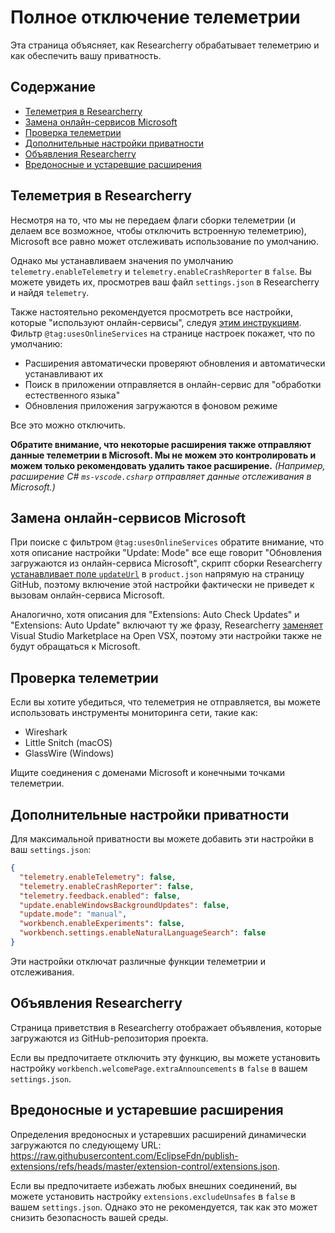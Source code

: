 <!-- order: 10 -->

# Полное отключение телеметрии

Эта страница объясняет, как Researcherry обрабатывает телеметрию и как обеспечить вашу приватность.

## Содержание

- [Телеметрия в Researcherry](#telemetry)
- [Замена онлайн-сервисов Microsoft](#replacements)
- [Проверка телеметрии](#checking)
- [Дополнительные настройки приватности](#additional-settings)
- [Объявления Researcherry](#announcements)
- [Вредоносные и устаревшие расширения](#malicious-extensions)

## <a id="telemetry"></a>Телеметрия в Researcherry

Несмотря на то, что мы не передаем флаги сборки телеметрии (и делаем все возможное, чтобы отключить встроенную телеметрию), Microsoft все равно может отслеживать использование по умолчанию.

Однако мы устанавливаем значения по умолчанию `telemetry.enableTelemetry` и `telemetry.enableCrashReporter` в `false`. Вы можете увидеть их, просмотрев ваш файл `settings.json` в Researcherry и найдя `telemetry`.

Также настоятельно рекомендуется просмотреть все настройки, которые "используют онлайн-сервисы", следуя [этим инструкциям](https://code.visualstudio.com/docs/getstarted/telemetry#_managing-online-services). Фильтр `@tag:usesOnlineServices` на странице настроек покажет, что по умолчанию:

- Расширения автоматически проверяют обновления и автоматически устанавливают их
- Поиск в приложении отправляется в онлайн-сервис для "обработки естественного языка"
- Обновления приложения загружаются в фоновом режиме

Все это можно отключить.

__Обратите внимание, что некоторые расширения также отправляют данные телеметрии в Microsoft. Мы не можем это контролировать и можем только рекомендовать удалить такое расширение.__ _(Например, расширение C# `ms-vscode.csharp` отправляет данные отслеживания в Microsoft.)_

## <a id="replacements"></a>Замена онлайн-сервисов Microsoft

При поиске с фильтром `@tag:usesOnlineServices` обратите внимание, что хотя описание настройки "Update: Mode" все еще говорит "Обновления загружаются из онлайн-сервиса Microsoft", скрипт сборки Researcherry [устанавливает поле `updateUrl`](https://github.com/KonstantinRogozhkin/researcherry/blob/master/prepare_vscode.sh#L135) в `product.json` напрямую на страницу GitHub, поэтому включение этой настройки фактически не приведет к вызовам онлайн-сервиса Microsoft.

Аналогично, хотя описания для "Extensions: Auto Check Updates" и "Extensions: Auto Update" включают ту же фразу, Researcherry [заменяет](https://github.com/KonstantinRogozhkin/researcherry/blob/master/prepare_vscode.sh#L121) Visual Studio Marketplace на Open VSX, поэтому эти настройки также не будут обращаться к Microsoft.

## <a id="checking"></a>Проверка телеметрии

Если вы хотите убедиться, что телеметрия не отправляется, вы можете использовать инструменты мониторинга сети, такие как:

- Wireshark
- Little Snitch (macOS)
- GlassWire (Windows)

Ищите соединения с доменами Microsoft и конечными точками телеметрии.

## <a id="additional-settings"></a>Дополнительные настройки приватности

Для максимальной приватности вы можете добавить эти настройки в ваш `settings.json`:

```json
{
  "telemetry.enableTelemetry": false,
  "telemetry.enableCrashReporter": false,
  "telemetry.feedback.enabled": false,
  "update.enableWindowsBackgroundUpdates": false,
  "update.mode": "manual",
  "workbench.enableExperiments": false,
  "workbench.settings.enableNaturalLanguageSearch": false
}
```

Эти настройки отключат различные функции телеметрии и отслеживания.

## <a id="announcements"></a>Объявления Researcherry

Страница приветствия в Researcherry отображает объявления, которые загружаются из GitHub-репозитория проекта.

Если вы предпочитаете отключить эту функцию, вы можете установить настройку `workbench.welcomePage.extraAnnouncements` в `false` в вашем `settings.json`.

## <a id="malicious-extensions"></a>Вредоносные и устаревшие расширения

Определения вредоносных и устаревших расширений динамически загружаются по следующему URL:
https://raw.githubusercontent.com/EclipseFdn/publish-extensions/refs/heads/master/extension-control/extensions.json.

Если вы предпочитаете избежать любых внешних соединений, вы можете установить настройку `extensions.excludeUnsafes` в `false` в вашем `settings.json`.
Однако это не рекомендуется, так как это может снизить безопасность вашей среды.
